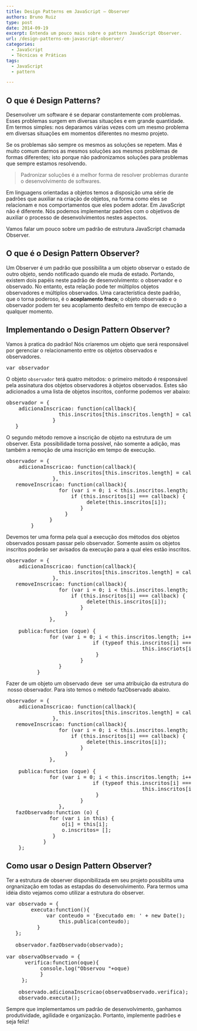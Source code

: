 ```yaml
---
title: Design Patterns em JavaScript – Observer
authors: Bruno Ruiz
type: post
date: 2014-09-19
excerpt: Entenda um pouco mais sobre o pattern JavaScript Observer.
url: /design-patterns-em-javascript-observer/
categories:
  - JavaScript
  - Técnicas e Práticas
tags:
  - JavaScript
  - pattern

---
```

## O que é Design Patterns?

Desenvolver um software é se deparar constantemente com problemas. Esses problemas surgem em diversas situações e em grande quantidade. Em termos simples: nos deparamos várias vezes com um mesmo problema em diversas situações em momentos diferentes no mesmo projeto.

Se os problemas são sempre os mesmos as soluções se repetem. Mas é muito comum darmos as mesmos soluções aos mesmos problemas de formas diferentes; isto porque não padronizamos soluções para problemas que sempre estamos resolvendo.

> Padronizar soluções é a melhor forma de resolver problemas durante o desenvolvimento de softwares.

Em linguagens orientadas a objetos temos a disposição uma série de padrões que auxiliar na criação de objetos, na forma como eles se relacionam e nos comportamentos que eles podem adotar. Em JavaScript não é diferente. Nós podemos implementar padrões com o objetivos de auxiliar o processo de desenvolvimentos nestes aspectos.

Vamos falar um pouco sobre um padrão de estrutura JavaScript chamada Observer.

## O que é o Design Pattern Observer?

Um Observer é um padrão que possibilita a um objeto observar o estado de outro objeto, sendo notificado quando ele muda de estado. Portando, existem dois papéis neste padrão de desenvolvimento: o observador e o observado. No entanto, esta relação pode ter múltiplos objetos observadores e múltiplos observados. Uma característica deste padrão, que o torna poderoso, é o **acoplamento fraco**; o objeto observado e o observador podem ter seu acoplamento desfeito em tempo de execução a qualquer momento.

## Implementando o Design Pattern Observer?

Vamos à pratica do padrão! Nós criaremos um objeto que será responsável por gerenciar o relacionamento entre os objetos observados e observadores.

<pre class="lang-javascript">var observador</pre>

O objeto `observador` terá quatro métodos: o primeiro método é responsável pela assinatura dos objetos observadores à objetos observados. Estes são adicionados a uma lista de objetos inscritos, conforme podemos ver abaixo:

<pre class="lang-javascript">observador = {
    adicionaInscricao: function(callback){
                 this.inscritos[this.inscritos.length] = callback;
               }
   }
</pre>

O segundo método remove a inscrição de objeto na estrutura de um observer. Esta  possibilidade torna possível, não somente a adição, mas também a remoção de uma inscrição em tempo de execução.

<pre class="lang-javascript">observador = {
    adicionaInscricao: function(callback){
                 this.inscritos[this.inscritos.length] = callback;
               },
   removeInscricao: function(callback){
                 for (var i = 0; i &lt; this.inscritos.length; i++) {
                     if (this.inscritos[i] === callback) {
                          delete(this.inscritos[i]);
                        }
                   }
              }
        }
</pre>

Devemos ter uma forma pela qual a execução dos métodos dos objetos observados possam passar pelo observador. Somente assim os objetos inscritos poderão ser avisados da execução para a qual eles estão inscritos.

<pre class="lang-javascript">observador = {
    adicionaInscricao: function(callback){
                 this.inscritos[this.inscritos.length] = callback;
               },
   removeInscricao: function(callback){
                 for (var i = 0; i &lt; this.inscritos.length; i++) {
                     if (this.inscritos[i] === callback) {
                          delete(this.inscritos[i]);
                        }
                   }
              },

    publica:function (oque) {
              for (var i = 0; i &lt; this.inscritos.length; i++) {
                            if (typeof this.inscritos[i] === 'function') {
                                            this.inscriots[i](oque);
                             }
                        }
                 }
          }</pre>

Fazer de um objeto um observado deve  ser uma atribuição da estrutura do  nosso observador. Para isto temos o método fazObservado abaixo.

<pre class="lang-javascript">observador = {
    adicionaInscricao: function(callback){
                 this.inscritos[this.inscritos.length] = callback;
               },
   removeInscricao: function(callback){
                 for (var i = 0; i &lt; this.inscritos.length; i++) {
                     if (this.inscritos[i] === callback) {
                          delete(this.inscritos[i]);
                        }
                   }
              },

    publica:function (oque) {
              for (var i = 0; i &lt; this.inscritos.length; i++) {
                            if (typeof this.inscritos[i] === 'function') {
                                            this.inscritos[i](oque);
                             }
                        }
                 },
   fazObservado:function (o) { 
              for (var i in this) {
                  o[i] = this[i];
                  o.inscritos= [];
               }
            }
    };</pre>

## Como usar o Design Pattern Observer?

Ter a estrutura de observer disponibilizada em seu projeto possiblita uma orgnanização em todas as estapdas do desenvolvimento. Para termos uma idéia disto vejamos como utilizar a estrutura do observer.

<pre class="lang-javascript">var observado = {
	    executa:function(){
	         var conteudo = 'Executado em: ' + new Date();
                 this.publica(conteudo);
          }
   };

   observador.fazObservado(observado);

var observaObservado = {
      verifica:function(oque){
		   console.log("Observou "+oque)
           }
     };

    observado.adicionaInscricao(observaObservado.verifica);
    observado.executa();
</pre>

Sempre que implementamos um padrão de desenvolvimento, ganhamos produtividade, agilidade e organização. Portanto, implemente padrões e seja feliz!
